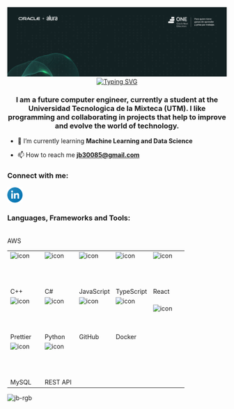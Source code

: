 <img src="https://raw.githubusercontent.com/jb-rgb/jb-rgb/main/oracle.PNG">

<div align="center">
    <a href="https://git.io/typing-svg"><img src="https://readme-typing-svg.herokuapp.com?font=Signika&weight=700&size=32&pause=1000&color=9C29F7&center=true&vCenter=true&width=435&lines=Hi+%F0%9F%91%8B%2C+I'm+Jorge+Barahona" alt="Typing SVG" /></a>
</div>
<h3 align="center">I am a future computer engineer, currently a student at the Universidad Tecnologica de la Mixteca (UTM). I like programming and collaborating in projects that help to improve and evolve the world of technology.</h3>

- 🌱 I’m currently learning **Machine Learning and Data Science**

- 📫 How to reach me **jb30085@gmail.com**

<h3 align="left">Connect with me:</h3>
<p align="left">
<a href="https://www.linkedin.com/in/jorge-arturo-barahona-de-la-cruz-48583b271/" target="_blank">
    <img src="./logos/linkedin-icon.svg" height="35" alt="Linkedin logo">
</a>

<h3 align="left">Languages, Frameworks and Tools:</h3>

<table align="center">
    <tr>
        <td>
            <div style="display: flex; align-items: flex-start;">
                <img src="https://techstack-generator.vercel.app/cpp-icon.svg" alt="icon" width="65" height="65" />
            </div>
            <br>C++</br>
        </td>
        <td>
            <div style="display: flex; align-items: flex-start;">
                <img src="https://techstack-generator.vercel.app/csharp-icon.svg" alt="icon" width="65" height="65" />
            </div>
            <br>C#</br>
        </td>
        <td>
            <div style="display: flex; align-items: flex-start;">
                <img src="https://techstack-generator.vercel.app/js-icon.svg" alt="icon" width="65" height="65" />
            </div>
            <br>JavaScript</br>
        </td>
        <td>
            <div style="display: flex; align-items: flex-start;">
                <img src="https://techstack-generator.vercel.app/ts-icon.svg" alt="icon" width="65" height="65" />
            </div>
            <br>TypeScript</br>
        </td>
        <td>
            <div style="display: flex; align-items: flex-start;">
                <img src="https://techstack-generator.vercel.app/react-icon.svg" alt="icon" width="65" height="65" />
            </div>
            <br>React</br>
        </td>
    </tr>
    <tr>
        <td>
            <div style="display: flex; align-items: flex-start;">
                <img src="https://techstack-generator.vercel.app/prettier-icon.svg" alt="icon" width="65" height="65" />
            </div>
            <br>Prettier</br>
        </td>
        <td>
            <div style="display: flex; align-items: flex-start;">
                <img src="https://techstack-generator.vercel.app/python-icon.svg" alt="icon" width="65" height="65" />
            </div>
            <br>Python</br>
        </td>
        <td>
            <div style="display: flex; align-items: flex-start;">
                <img src="https://techstack-generator.vercel.app/github-icon.svg" alt="icon" width="65" height="65" />
            </div>
            <br>GitHub</br>
        </td>
        <td>
            <div style="display: flex; align-items: flex-start;">
                <img src="https://techstack-generator.vercel.app/docker-icon.svg" alt="icon" width="65" height="65" />
            </div>
            <br>Docker</br>
        </td>
        <td>
            <div style="display: flex; align-items: flex-start;">
                <img src="https://techstack-generator.vercel.app/aws-icon.svg" alt="icon" width="65" height="65" />
            </div>
        </td>
        <br>AWS</br>
    </tr>
    <tr>
        <td>
            <div style="display: flex; align-items: flex-start;">
                <img src="https://techstack-generator.vercel.app/mysql-icon.svg" alt="icon" width="65" height="65" />
            </div>
            <br>MySQL</br>
        </td>
        <td>
            <div style="display: flex; align-items: flex-start;">
                <img src="https://techstack-generator.vercel.app/restapi-icon.svg" alt="icon" width="65" height="65" />
            </div>
            <br>REST API</br>
        </td>
    </tr>
    <!-- <tr></tr> -->
</table>

<p align="left"> <img src="https://komarev.com/ghpvc/?username=jb-rgb&label=Profile%20views&color=880eb4&style=flat" alt="jb-rgb" /> </p>
